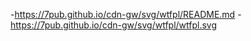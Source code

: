 -https://7pub.github.io/cdn-gw/svg/wtfpl/README.md
-https://7pub.github.io/cdn-gw/svg/wtfpl/wtfpl.svg
